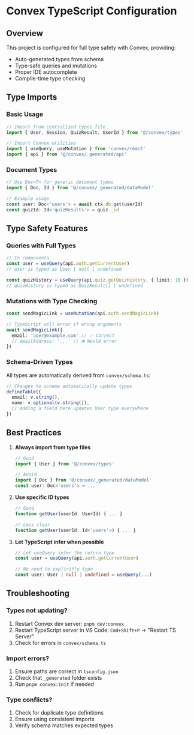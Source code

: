 # Convex TypeScript Configuration

## Overview

This project is configured for full type safety with Convex, providing:
- Auto-generated types from schema
- Type-safe queries and mutations
- Proper IDE autocomplete
- Compile-time type checking

## Type Imports

### Basic Usage

```typescript
// Import from centralized types file
import { User, Session, QuizResult, UserId } from '@/convex/types'

// Import Convex utilities
import { useQuery, useMutation } from 'convex/react'
import { api } from '@/convex/_generated/api'
```

### Document Types

```typescript
// Use Doc<T> for generic document types
import { Doc, Id } from '@/convex/_generated/dataModel'

// Example usage
const user: Doc<'users'> = await ctx.db.get(userId)
const quizId: Id<'quizResults'> = quiz._id
```

## Type Safety Features

### Queries with Full Types

```typescript
// In components
const user = useQuery(api.auth.getCurrentUser)
// user is typed as User | null | undefined

const quizHistory = useQuery(api.quiz.getQuizHistory, { limit: 10 })
// quizHistory is typed as QuizResult[] | undefined
```

### Mutations with Type Checking

```typescript
const sendMagicLink = useMutation(api.auth.sendMagicLink)

// TypeScript will error if wrong arguments
await sendMagicLink({ 
  email: 'user@example.com' // ✅ Correct
  // emailAddress: '...' // ❌ Would error
})
```

### Schema-Driven Types

All types are automatically derived from `convex/schema.ts`:

```typescript
// Changes to schema automatically update types
defineTable({
  email: v.string(),
  name: v.optional(v.string()),
  // Adding a field here updates User type everywhere
})
```

## Best Practices

1. **Always import from type files**
   ```typescript
   // Good
   import { User } from '@/convex/types'
   
   // Avoid
   import { Doc } from '@/convex/_generated/dataModel'
   const user: Doc<'users'> = ...
   ```

2. **Use specific ID types**
   ```typescript
   // Good
   function getUser(userId: UserId) { ... }
   
   // Less clear
   function getUser(userId: Id<'users'>) { ... }
   ```

3. **Let TypeScript infer when possible**
   ```typescript
   // Let useQuery infer the return type
   const user = useQuery(api.auth.getCurrentUser)
   
   // No need to explicitly type
   const user: User | null | undefined = useQuery(...)
   ```

## Troubleshooting

### Types not updating?
1. Restart Convex dev server: `pnpm dev:convex`
2. Restart TypeScript server in VS Code: `Cmd+Shift+P` → "Restart TS Server"
3. Check for errors in `convex/schema.ts`

### Import errors?
1. Ensure paths are correct in `tsconfig.json`
2. Check that `_generated` folder exists
3. Run `pnpm convex:init` if needed

### Type conflicts?
1. Check for duplicate type definitions
2. Ensure using consistent imports
3. Verify schema matches expected types